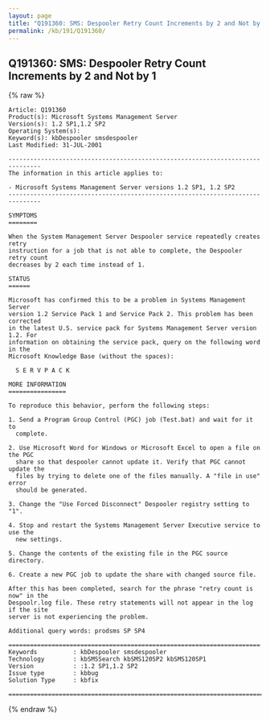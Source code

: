 ```yaml
---
layout: page
title: "Q191360: SMS: Despooler Retry Count Increments by 2 and Not by 1"
permalink: /kb/191/Q191360/
---
```


## Q191360: SMS: Despooler Retry Count Increments by 2 and Not by 1

{% raw %}

	Article: Q191360
	Product(s): Microsoft Systems Management Server
	Version(s): 1.2 SP1,1.2 SP2
	Operating System(s): 
	Keyword(s): kbDespooler smsdespooler
	Last Modified: 31-JUL-2001
	
	-------------------------------------------------------------------------------
	The information in this article applies to:
	
	- Microsoft Systems Management Server versions 1.2 SP1, 1.2 SP2 
	-------------------------------------------------------------------------------
	
	SYMPTOMS
	========
	
	When the System Management Server Despooler service repeatedly creates retry
	instruction for a job that is not able to complete, the Despooler retry count
	decreases by 2 each time instead of 1.
	
	STATUS
	======
	
	Microsoft has confirmed this to be a problem in Systems Management Server
	version 1.2 Service Pack 1 and Service Pack 2. This problem has been corrected
	in the latest U.S. service pack for Systems Management Server version 1.2. For
	information on obtaining the service pack, query on the following word in the
	Microsoft Knowledge Base (without the spaces):
	
	  S E R V P A C K
	
	MORE INFORMATION
	================
	
	To reproduce this behavior, perform the following steps:
	
	1. Send a Program Group Control (PGC) job (Test.bat) and wait for it to
	  complete.
	
	2. Use Microsoft Word for Windows or Microsoft Excel to open a file on the PGC
	  share so that despooler cannot update it. Verify that PGC cannot update the
	  files by trying to delete one of the files manually. A "file in use" error
	  should be generated.
	
	3. Change the "Use Forced Disconnect" Despooler registry setting to "1".
	
	4. Stop and restart the Systems Management Server Executive service to use the
	  new settings.
	
	5. Change the contents of the existing file in the PGC source directory.
	
	6. Create a new PGC job to update the share with changed source file.
	
	After this has been completed, search for the phrase "retry count is now" in the
	Despoolr.log file. These retry statements will not appear in the log if the site
	server is not experiencing the problem.
	
	Additional query words: prodsms SP SP4
	
	======================================================================
	Keywords          : kbDespooler smsdespooler 
	Technology        : kbSMSSearch kbSMS120SP2 kbSMS120SP1
	Version           : :1.2 SP1,1.2 SP2
	Issue type        : kbbug
	Solution Type     : kbfix
	
	=============================================================================
	

{% endraw %}
